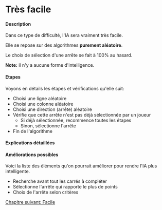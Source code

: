 # Très facile

#### Description

Dans ce type de difficulté, l'IA sera vraiment très facile.

Elle se repose sur des algorithmes **purement aléatoire**.

Le choix de sélection d'une arrête se fait à 100% au hasard.

**Note:** il n'y a aucune forme d'intelligence.

#### Etapes

Voyons en détails les étapes et vérifications qu'elle suit:

- Choisi une ligne aléatoire
- Choisi une colonne aléatoire
- Choisi une direction (arrête) aléatoire
- Vérifie que cette arrête n'est pas déjà sélectionnée par un joueur
   - Si déjà sélectionnée, recommence toutes les étapes
   - Sinon, sélectionne l'arrête
- Fin de l'algorithme

#### Explications détaillées

#### Améliorations possibles

Voici la liste des éléments qu'on pourrait améliorer pour rendre l'IA plus intelligente.

- Recherche avant tout les carrés à compléter
- Sélectionne l'arrête qui rapporte le plus de points
- Choix de l'arrête selon critères

<a href="{{ site.baseUrl }}config/easy/" class="btn btn-green">Chapitre suivant: Facile</a>
